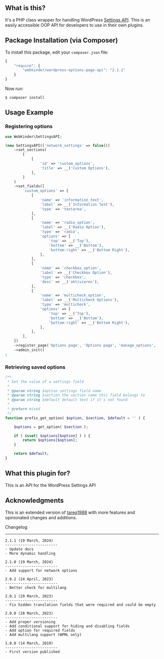 What is this?
---------------

It's a PHP class wrapper for handling WordPress [Settings API](http://codex.wordpress.org/Settings_API). This is an easily accessible OOP API for developers to use in their own plugins.

## Package Installation (via Composer)

To install this package, edit your `composer.json` file:

```js
{
    "require": {
        "webkinder/wordpress-options-page-api": "2.1.1"
    }
}
```

Now run:

`$ composer install`

## Usage Example

### Registering options
```php
use WebKinder\SettingsAPI;

(new SettingsAPI(['network_settings' => false]))
	->set_sections(
		[
			[
				'id' => 'custom_options',
				'title' => __('Custom Options'),
			],
		]
	)
	->set_fields([
		'custom_options' => [
			[
				'name' => 'information_text',
				'label' => __('Information Text'),
				'type' => 'textarea',
			],
			[
				'name' => 'radio_option',
				'label' => __('Radio Option'),
				'type' => 'radio',
				'options' => [
					'top' => __('Top'),
					'bottom' => __('Bottom'),
					'bottom-right' => __('Bottom Right'),
				],
			],
			[
				'name' => 'checkbox_option',
				'label' => __('Checkbox Option'),
				'type' => 'checkbox',
				'desc' => __('aktivieren'),
			],
			[
				'name' => 'multicheck_option',
				'label' => __('Multicheck Options'),
				'type' => 'multicheck',
				'options' => [
					'top' => __('Top'),
					'bottom' => __('Bottom'),
					'bottom-right' => __('Bottom Right'),
				],
			],
		],
	])
	->register_page('Options page', 'Options page', 'manage_options', 'custom-options-page')
	->admin_init()
;

```
### Retrieving saved options

```php
/**
 * Get the value of a settings field
 *
 * @param string $option settings field name
 * @param string $section the section name this field belongs to
 * @param string $default default text if it's not found
 *
 * @return mixed
 */
function prefix_get_option( $option, $section, $default = '' ) {

    $options = get_option( $section );

    if ( isset( $options[$option] ) ) {
        return $options[$option];
    }

    return $default;
}
```

## What this plugin for?

This is an API for the WordPress Settings API

## Acknowledgments
This is an extended version of [tareq1988](https://github.com/tareq1988/wordpress-settings-api-class) with more features and opinionated changes and additions.

Changelog:

----------------------
```
2.1.1 (19 March, 2024)
------------------------
- Update docs
- More dynamic handling

2.1.0 (19 March, 2024)
------------------------
- Add support for network options

2.0.2 (24 April, 2023)
------------------------
- Better check for multilang

2.0.1 (29 March, 2023)
------------------------
- Fix hidden translation fields that were required and could be empty

2.0.0 (28 March, 2023)
------------------------
- Add proper versioning
- Add conditional support for hiding and disabling fields
- Add option for required fields
- Add multilang support (WPML only)

1.0.0 (14 March, 2019)
------------------------
- First version published
```